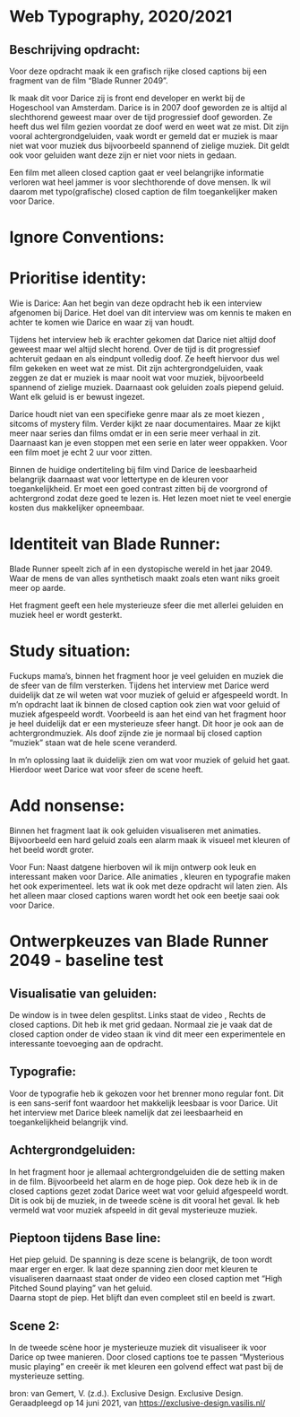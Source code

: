 # Web Typography, 2020/2021

## Beschrijving opdracht: 
Voor deze opdracht maak ik een grafisch rijke closed captions bij een fragment van de film “Blade Runner 2049”. 

Ik maak dit voor Darice zij is front end developer en werkt bij de Hogeschool van Amsterdam. Darice is in 2007 doof geworden ze is altijd al slechthorend geweest maar over de tijd progressief doof geworden. Ze heeft dus wel film gezien voordat ze doof werd en weet wat ze mist. Dit zijn vooral achtergrondgeluiden, vaak wordt er gemeld dat er muziek is maar niet wat voor muziek dus bijvoorbeeld spannend of zielige muziek. Dit geldt ook voor geluiden want deze zijn er niet voor niets in gedaan. 

Een film met alleen closed caption gaat er veel belangrijke informatie verloren wat heel jammer is voor slechthorende of dove mensen. Ik wil daarom met typo(grafische) closed caption de film toegankelijker maken voor Darice. 

# Ignore Conventions:

 
 

# Prioritise identity: 
Wie is Darice: 
Aan het begin van deze opdracht heb ik een interview afgenomen bij Darice. Het doel van dit interview was om kennis te maken en achter te komen wie Darice en waar zij van houdt. 

Tijdens het interview heb ik erachter gekomen dat Darice niet altijd doof geweest maar wel altijd slecht horend. Over de tijd is dit progressief achteruit gedaan en als eindpunt volledig doof.  Ze heeft hiervoor dus wel film gekeken en weet wat ze mist. Dit zijn achtergrondgeluiden, vaak zeggen ze dat er muziek is maar nooit wat voor muziek, bijvoorbeeld spannend of zielige muziek. Daarnaast ook geluiden zoals piepend geluid. Want elk geluid is er bewust ingezet. 

Darice houdt niet van een specifieke genre maar als ze moet kiezen , sitcoms of mystery film. Verder kijkt ze naar documentaires.  Maar ze kijkt meer naar series dan films omdat er in een serie meer verhaal in zit. Daarnaast kan je even stoppen met een serie en later weer oppakken. Voor een film moet je echt 2 uur voor zitten.

Binnen de huidige ondertiteling bij film vind Darice de leesbaarheid belangrijk daarnaast wat voor lettertype en de kleuren voor toegankelijkheid. Er moet een goed contrast zitten bij de voorgrond of achtergrond zodat deze goed te lezen is. Het lezen moet niet te veel energie kosten dus makkelijker opneembaar.   



# Identiteit van Blade Runner: 
Blade Runner speelt zich af in een dystopische wereld in het jaar 2049. Waar de mens de van alles synthetisch maakt zoals eten want niks groeit meer op aarde. 

Het fragment geeft een hele mysterieuze sfeer die met allerlei geluiden en muziek heel er wordt gesterkt.

# Study situation: 
Fuckups mama’s, binnen het fragment hoor je veel geluiden en muziek die de sfeer van de film versterken. Tijdens het interview met Darice werd duidelijk dat ze wil weten wat voor muziek of geluid er afgespeeld wordt. In m’n opdracht laat ik binnen de closed caption ook zien wat voor geluid of muziek afgespeeld wordt. Voorbeeld is aan het eind van het fragment hoor je heel duidelijk dat er een mysterieuze sfeer hangt. Dit hoor je ook aan de achtergrondmuziek. Als doof zijnde zie je normaal bij closed caption “muziek” staan wat de hele scene veranderd.

In m’n oplossing laat ik duidelijk zien om wat voor muziek of geluid het gaat. Hierdoor weet Darice wat voor sfeer de scene heeft.  

# Add nonsense: 
Binnen het fragment laat ik ook geluiden visualiseren met animaties. Bijvoorbeeld een hard geluid zoals een alarm maak ik visueel met kleuren of het beeld wordt groter. 

Voor Fun: 
Naast datgene hierboven wil ik mijn ontwerp ook leuk en interessant maken voor Darice. Alle animaties , kleuren en typografie maken het ook experimenteel. Iets wat ik ook met deze opdracht wil laten zien. Als het alleen maar closed captions waren wordt het ook een beetje saai ook voor Darice.

# Ontwerpkeuzes van Blade Runner 2049 - baseline test

## Visualisatie van geluiden: 
De window is in twee delen gesplitst. Links staat de video , Rechts de closed captions. Dit heb ik met grid gedaan. Normaal zie je vaak dat de closed caption onder de video staan ik vind dit meer een experimentele en interessante toevoeging aan de opdracht.

## Typografie: 
Voor de typografie heb ik gekozen voor het brenner mono regular font. Dit is een sans-serif font waardoor het makkelijk leesbaar is voor Darice. Uit het interview met Darice bleek namelijk dat zei leesbaarheid en toegankelijkheid belangrijk vind.

## Achtergrondgeluiden: 
In het fragment hoor je allemaal achtergrondgeluiden die de setting maken in de film. Bijvoorbeeld het alarm en de hoge piep. Ook deze heb ik in de closed captions gezet zodat Darice weet wat voor geluid afgespeeld wordt. Dit is ook bij de muziek, in de tweede scène is dit vooral het geval. Ik heb vermeld wat voor muziek afspeeld in dit geval mysterieuze muziek. 

## Pieptoon tijdens Base line: 
Het piep geluid. De spanning is deze scene is belangrijk, de toon wordt maar erger en erger. Ik laat deze spanning zien door met kleuren te visualiseren daarnaast staat onder de video een closed caption met “High Pitched Sound playing” van het geluid.  
Daarna stopt de piep. Het blijft dan even compleet stil en beeld is zwart.

## Scene 2: 
In de tweede scène hoor je mysterieuze muziek dit visualiseer ik voor Darice op twee manieren. Door closed captions toe te passen “Mysterious music playing” en creeër ik met kleuren een golvend effect wat past bij de mysterieuze setting. 


bron: 
van Gemert, V. (z.d.). Exclusive Design. Exclusive Design. Geraadpleegd op 14 juni 2021, van https://exclusive-design.vasilis.nl/

